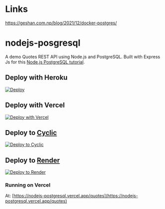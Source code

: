 # Links
  https://geshan.com.np/blog/2021/12/docker-postgres/

# nodejs-posgresql

A demo Quotes REST API using Node.js and PostgreSQL. Built with Express Js for this [Node.js PostgreSQL tutorial](https://geshan.com.np/blog/2021/01/nodejs-postgresql-tutorial/).

## Deploy with Heroku

[![Deploy](https://www.herokucdn.com/deploy/button.svg)](https://heroku.com/deploy?template=https://github.com/geshan/nodejs-posgresql/tree/master)

## Deploy with Vercel

[![Deploy with Vercel](https://vercel.com/button)](https://vercel.com/new/git/external?repository-url=https%3A%2F%2Fgithub.com%2Fgeshan%2Fnodejs-posgresql)

## Deploy to [Cyclic](https://app.cyclic.sh/#/join/geshan)

[![Deploy to Cyclic](https://deploy.cyclic.app/button.svg)](https://deploy.cyclic.app/)

## Deploy to [Render](https://render.com?utm_source=geshan.com.np)

[![Deploy to Render](https://render.com/images/deploy-to-render-button.svg)](https://render.com/deploy)

### Running on Vercel

At: [https://nodejs-postgresql.vercel.app/quotes](https://nodejs-postgresql.vercel.app/quotes)
